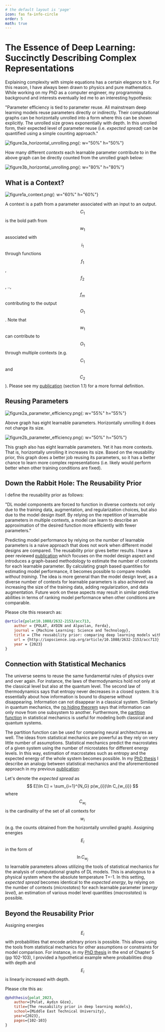 ```yaml
---
# the default layout is 'page'
icon: fas fa-info-circle
order: 5
math: true
---
```


# The Essence of Deep Learning: Succinctly Describing Complex Representations

Explaining complexity with simple equations has a certain elegance to it. For this reason, I have always been drawn to physics and pure mathematics. While working on my PhD as a computer engineer, my programming background and interests eventually led me to an interesting hypothesis:

   "Parameter efficiency is tied to parameter reuse. All mainstream deep learning models reuse parameters directly or indirectly. Their computational graphs can be horizontally unrolled into a form where this can be shown explicitly. The unrolled size grows exponentially with depth. In this unrolled form, their expected level of parameter reuse (i.e. _expected spread_) can be quantified using a simple counting approach."

![figure3a_horizontal_unrolling.png]({{site.baseurl}}/assets/img/figure3a_horizontal_unrolling.png){: w="50%" h="50%"}

How many different _contexts_ each learnable parameter contribute to in the above graph can be directly counted from the unrolled graph below:

![figure3b_horizontal_unrolling.png]({{site.baseurl}}/assets/img/figure3b_horizontal_unrolling.png){: w="80%" h="80%"}

## What is a Context?

![figure1a_context.png]({{site.baseurl}}/assets/img/figure1a_context.png){: w="60%" h="60%"}

A context is a path from a parameter associated with an input to an output. $$ C_1 $$ is the bold path from $$ w_1 $$ associated with $$ i_1 $$ through functions $$ f_1 $$, $$ f_2 $$, .., $$ f_m $$ contributing to the output $$ O_1 $$.  Note that $$ w_1 $$ can contribute to $$ O_1 $$ through multiple contexts (e.g. $$ C_1 $$ and $$ C_2 $$). Please see my [publication](https://iopscience.iop.org/article/10.1088/2632-2153/acc713) (section 1.1) for a more formal definition.

## Reusing Parameters

![figure2a_parameter_efficiency.png]({{site.baseurl}}/assets/img/figure2a_parameter_efficiency.png){: w="55%" h="55%"}

Above graph has eight learnable parameters. Horizontally unrolling it does not change its size.

![figure2b_parameter_efficiency.png]({{site.baseurl}}/assets/img/figure2b_parameter_efficiency.png){: w="50%" h="50%"}

This graph also has eight learnable parameters. Yet it has more contexts. That is, horizontally unrolling it increases its size. Based on the reusability prior, this graph does a better job reusing its parameters, so it has a better chance to learn more complex representations (i.e. likely would perform better when other training conditions are fixed).

## Down the Rabbit Hole: The Reusability Prior

I define the reusability prior as follows:

"DL model components are forced to function in diverse contexts not only due to the training data, augmentation, and regularization choices, but also due to the model design itself. By relying on the repetition of learnable parameters in multiple contexts, a model can learn to describe an approximation of the desired function more efficiently with fewer parameters."

Predicting model performance by relying on the number of learnable parameters is a naive approach that does not work when different model designs are compared. The reusability prior gives better results. I have a peer reviewed [publication](https://iopscience.iop.org/article/10.1088/2632-2153/acc713) which focuses on the model design aspect and introduces a graph-based methodology to estimate the number of contexts for each learnable parameter. By calculating graph based quantities for estimating model performance, it becomes possible to compare models _without training_. The idea is more general than the model design level, as a diverse number of contexts for learnable parameters is also achieved via increasing the size of the training data, adding regularization, and data augmentation. Future work on these aspects may result in similar predictive abilities in terms of ranking model performance when other conditions are comparable.

Please cite this research as:

```bibtex
@article{polat10.1088/2632-2153/acc713,
    author = {POLAT, AYDIN and Alpaslan, Ferda},
    journal = {Machine Learning: Science and Technology},
    title = {The reusability prior: comparing deep learning models without training},
    url = {http://iopscience.iop.org/article/10.1088/2632-2153/acc713},
    year = {2023}
}
```

## Connection with Statistical Mechanics

The universe seems to reuse the same fundamental rules of physics over and over again. For instance, the laws of thermodynamics hold not only at the classical level but also at the quantum level. The second law of thermodynamics says that entropy never decreases in a closed system. It is essentially about how information is bound to disperse without disappearing. Information can not disappear in a classical system. Similarly in quantum mechanics, the [no hiding theorem](https://en.wikipedia.org/wiki/No-hiding_theorem) says that information can only move from one subsystem to another. Furthermore, the [partition function](https://en.wikipedia.org/wiki/Partition_function_(statistical_mechanics)) in statistical mechanics is useful for modeling both classical and quantum systems.

The partition function can be used for comparing neural architectures as well. The ideas from statistical mechanics are powerful as they rely on very little number of assumptions. Statistical mechanics predict the macrostates of a given system using the number of microstates for different energy levels. In this way, estimation of macrostates such as entropy and the expected energy of the whole system becomes possible. In my [PhD thesis](https://open.metu.edu.tr/bitstream/handle/11511/104170/index.pdf) I describe an analogy between statistical mechanics and the aforementioned approach in my previous [publication](https://iopscience.iop.org/article/10.1088/2632-2153/acc713):

Let's denote the _expected spread_ as $$ E[\ln C] = \sum_{i=1}^{N_G} p(w_{i})\ln C_{w_{i}} $$ where $$ C_{w_i} $$ is the cardinality of the set of all contexts for $$ w_i $$ (e.g. the counts obtained from the horizontally unrolled graph). Assigning energies $$ E_i $$ in the form of $$ \ln C_{w_j} $$ to learnable parameters allows utilizing the tools of statistical mechanics for the analysis of computational graphs of DL models. This is analogous to a physical system where the absolute temperature T=-1. In this setting, _expected spread_ becomes identical to the _expected energy_, by relying on the number of contexts (_microstates_) for each learnable parameter (_energy level_), an estimation of various model level quantities (_macrostates_) is possible.

## Beyond the Reusability Prior

 Assigning energies $$ E_i $$ with probabilities that encode arbitrary priors is possible. This allows using the tools from statistical mechanics for other assumptions or constraints for model comparison. For instance, in my [PhD thesis](https://open.metu.edu.tr/bitstream/handle/11511/104170/index.pdf) in the end of Chapter 5 (pp 102-103), I provided a hypothetical example where probabilities drop with depth and $$ E_i $$ is linearly increased with depth.

 Please cite this as:

```bibtex
@phdthesis{polat_2023, 
    author={Polat, Aydın Göze}, 
    title={The reusability prior in deep learning models}, 
    school={Middle East Technical University}, 
    year={2023},
    pages={102-103} 
}
```
